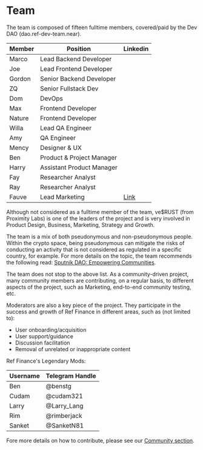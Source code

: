 # Team

The team is composed of fifteen fulltime members, covered/paid by the Dev DAO (dao.ref-dev-team.near).

| Member | Position                  | Linkedin                                          |
| ------ | ------------------------- | ------------------------------------------------- |
| Marco  | Lead Backend Developer    |                                                   |
| Joe    | Lead Frontend Developer   |                                                   |
| Gordon | Senior Backend Developer  |                                                   |
| ZQ     | Senior Fullstack Dev      |                                                   |
| Dom    | DevOps                    |                                                   |
| Max    | Frontend Developer        |                                                   |
| Nature | Frontend Developer        |                                                   |
| Willa  | Lead QA Engineer          |                                                   |
| Amy    | QA Engineer               |                                                   |
| Mency  | Designer & UX             |                                                   |
| Ben    | Product & Project Manager |                                                   |
| Harry  | Assistant Product Manager |                                                   |
| Fay    | Researcher Analyst        |                                                   |
| Ray    | Researcher Analyst        |                                                   |
| Fauve  | Lead Marketing            | [Link](https://www.linkedin.com/in/fauve-altman/) |

Although not considered as a fulltime member of the team, ve$RUST (from Proximity Labs) is one of the leaders of the project and is very involved in Product Design, Business, Marketing, Strategy and Growth.

The team is a mix of both pseudonymous and non-pseudonymous people. Within the crypto space, being pseudonymous can mitigate the risks of conducting an activity that is not considered as regulated in a specific country, for example. For more details on the topic, the team recommends the following read: [Sputnik DAO: Empowering Communities](https://medium.com/sputnikdao/sputnik-dao-empowering-communities-e55ac65f4433).

The team does not stop to the above list. As a community-driven project, many community members are contributing, on a regular basis, to different aspects of the project, such as Marketing, end-to-end community testing, etc.&#x20;

Moderators are also a key piece of the project. They participate in the success and growth of Ref Finance in different areas, such as (not limited to):

* User onboarding/acquisition
* User support/guidance
* Discussion facilitation
* Removal of unrelated or inappropriate content

Ref Finance's Legendary Mods:

| Username | Telegram Handle |
| -------- | --------------- |
| Ben      | @benstg         |
| Cudam    | @cudam321       |
| Larry    | @Larry\_Lang    |
| Rim      | @rimberjack     |
| Sanket   | @SanketN81      |

Fore more details on how to contribute, please see our [Community section](community.md).
